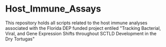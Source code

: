 # Host_Immune_Assays

This repository holds all scripts related to the host immune analyses associated with the Florida DEP funded project entiled "Tracking Bacterial, Viral, and Gene Expression Shifts throughout SCTLD Development in the Dry Tortugas"
